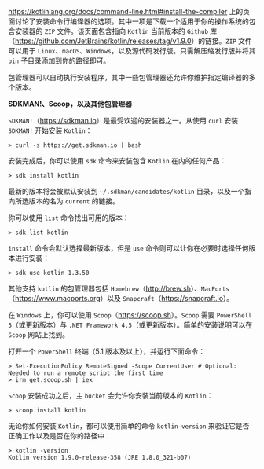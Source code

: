 <https://kotlinlang.org/docs/command-line.html#install-the-compiler> 上的页面讨论了安装命令行编译器的选项。其中一项是下载一个适用于你的操作系统的包含安装器的 `ZIP` 文件。该页面包含指向 `Kotlin` 当前版本的 `Github` 库（<https://github.com/JetBrains/kotlin/releases/tag/v1.9.0>）的链接。`ZIP` 文件可以用于 `Linux`、`macOS`、`Windows`，以及源代码发行版。只需解压缩发行版并将其 `bin` 子目录添加到你的路径即可。

包管理器可以自动执行安装程序，其中一些包管理器还允许你维护指定编译器的多个版本。

**SDKMAN!、Scoop，以及其他包管理器**

`SDKMAN!`（<https://sdkman.io>）是最受欢迎的安装器之一。从使用 `curl` 安装 `SDKMAN!` 开始安装 `Kotlin`：

```shell
> curl -s https://get.sdkman.io | bash
```

安装完成后，你可以使用 `sdk` 命令来安装包含 `Kotlin` 在内的任何产品：

```shell
> sdk install kotlin
```

最新的版本将会被默认安装到 `~/.sdkman/candidates/kotlin` 目录，以及一个指向所选版本的名为 `current` 的链接。

你可以使用 `list` 命令找出可用的版本：

```shell
> sdk list kotlin
```

`install` 命令会默认选择最新版本，但是 `use` 命令则可以让你在必要时选择任何版本进行安装：

```shell
> sdk use kotlin 1.3.50
```

其他支持 `kotlin` 的包管理器包括 `Homebrew`（<http://brew.sh>）、`MacPorts`（<https://www.macports.org>）以及 `Snapcraft`（<https://snapcraft.io>）。

在 `Windows` 上，你可以使用 `Scoop`（<https://scoop.sh>）。`Scoop` 需要 `PowerShell 5`（或更新版本）与 `.NET Framework 4.5`（或更新版本）。简单的安装说明可以在 `Scoop` 网站上找到。

打开一个 `PowerShell` 终端（5.1 版本及以上），并运行下面命令：

```shell
> Set-ExecutionPolicy RemoteSigned -Scope CurrentUser # Optional: Needed to run a remote script the first time
> irm get.scoop.sh | iex
```

`Scoop` 安装成功之后，主 `bucket` 会允许你安装当前版本的 `Kotlin`：

```shell
> scoop install kotlin
```

无论你如何安装 `Kotlin`，都可以使用简单的命令 `kotlin-version` 来验证它是否正确工作以及是否在你的路径中：

```shell
> kotlin -version
Kotlin version 1.9.0-release-358 (JRE 1.8.0_321-b07)
```



